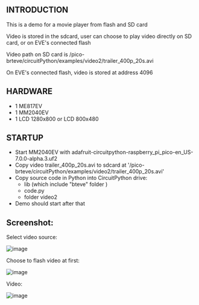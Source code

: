 
## INTRODUCTION
This is a demo for a movie player from flash and SD card

Video is stored in the sdcard, user can choose to play video directly on SD card, or on EVE's connected flash

Video path on SD card is /pico-brteve/circuitPython/examples/video2/trailer_400p_20s.avi

On EVE's connected flash, video is stored at address 4096


## HARDWARE 
- 1 ME817EV
- 1 MM2040EV
- 1 LCD 1280x800 or LCD 800x480

## STARTUP
- Start MM2040EV with adafruit-circuitpython-raspberry_pi_pico-en_US-7.0.0-alpha.3.uf2
- Copy video trailer_400p_20s.avi to sdcard at '/pico-brteve/circuitPython/examples/video2/trailer_400p_20s.avi'
- Copy source code in Python into CircuitPython drive:
    + lib (which include "bteve" folder )
    + code.py
    + folder video2
- Demo should start after that    

## Screenshot:

Select video source:

![image](https://user-images.githubusercontent.com/48436368/135993746-da2f6769-c85a-4f84-bd28-54d92a33734b.png)

Choose to flash video at first:

![image](https://user-images.githubusercontent.com/48436368/135993883-20c45a44-cfd6-4a2b-a58e-4fcc081d3585.png)

Video:

![image](https://user-images.githubusercontent.com/48436368/135993941-1a574c59-d246-46eb-baa3-c7b82cd61665.png)

